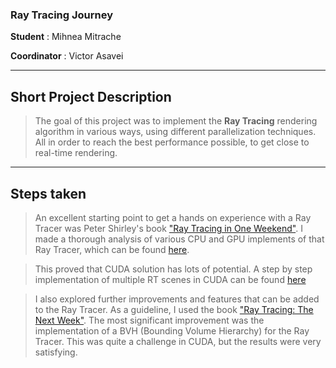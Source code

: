 ### Ray Tracing Journey 

**Student** : Mihnea Mitrache

**Coordinator** : Victor Asavei

<hr>

## Short Project Description
> The goal of this project was to implement the **Ray Tracing** rendering algorithm
in various ways, using different parallelization techniques. All in order to reach
the best performance possible, to get close to real-time rendering.

<hr>

## Steps taken
> An excellent starting point to get a hands on experience with a Ray Tracer
was Peter Shirley's book ["Ray Tracing in One Weekend"](https://raytracing.github.io/books/RayTracingInOneWeekend.html).
I made a thorough analysis of various CPU and GPU implements of that Ray Tracer,
which can be found [here](/Analysis/).

> This proved that CUDA solution has lots of potential. A step by step implementation
of multiple RT scenes in CUDA can be found [here](/CudaInOneWeekend/)

> I also explored further improvements and features that can be added to the Ray Tracer.
As a guideline, I used the book ["Ray Tracing: The Next Week"](https://raytracing.github.io/books/RayTracingTheNextWeek.html).
The most significant improvement was the implementation of a BVH (Bounding Volume Hierarchy) for the Ray Tracer. This was quite a challenge in CUDA, but the results were very satisfying.

